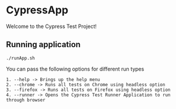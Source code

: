 # CypressApp
Welcome to the Cypress Test Project!

## Running application

```
./runApp.sh
```

You can pass the following options for different run types

```
1. --help -> Brings up the help menu
2. --chrome -> Runs all tests on Chrome using headless option
3. --firefox -> Runs all tests on Firefox using headless option
4. --runner -> Opens the Cypress Test Runner Application to run through browser
```


